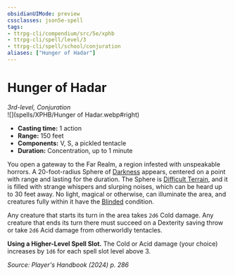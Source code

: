 ```yaml
---
obsidianUIMode: preview
cssclasses: json5e-spell
tags:
- ttrpg-cli/compendium/src/5e/xphb
- ttrpg-cli/spell/level/3
- ttrpg-cli/spell/school/conjuration
aliases: ["Hunger of Hadar"]
---
```

# Hunger of Hadar
*3rd-level, Conjuration*  
![](spells/XPHB/Hunger of Hadar.webp#right)  

- **Casting time:** 1 action
- **Range:** 150 feet
- **Components:** V, S, a pickled tentacle
- **Duration:** Concentration, up to 1 minute

You open a gateway to the Far Realm, a region infested with unspeakable horrors. A 20-foot-radius Sphere of [Darkness](3-Compendium/CLI/rules/variant-rules/darkness-xphb.md) appears, centered on a point with range and lasting for the duration. The Sphere is [Difficult Terrain](difficult-terrain-xphb.md), and it is filled with strange whispers and slurping noises, which can be heard up to 30 feet away. No light, magical or otherwise, can illuminate the area, and creatures fully within it have the [Blinded](conditions.md#Blinded) condition.

Any creature that starts its turn in the area takes `2d6` Cold damage. Any creature that ends its turn there must succeed on a Dexterity saving throw or take `2d6` Acid damage from otherworldly tentacles.

**Using a Higher-Level Spell Slot.** The Cold or Acid damage (your choice) increases by `1d6` for each spell slot level above 3.

*Source: Player's Handbook (2024) p. 286*